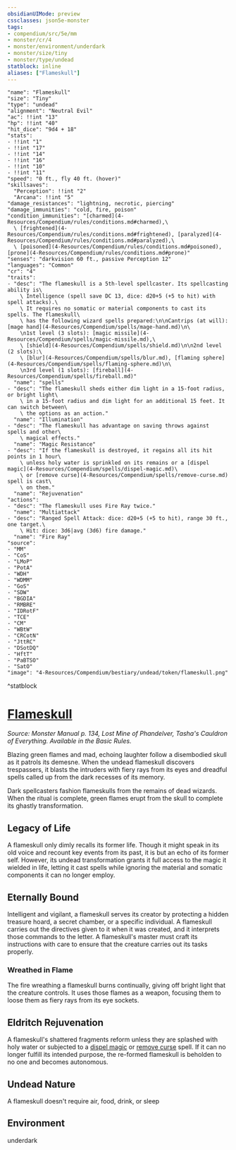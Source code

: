 ```yaml
---
obsidianUIMode: preview
cssclasses: json5e-monster
tags:
- compendium/src/5e/mm
- monster/cr/4
- monster/environment/underdark
- monster/size/tiny
- monster/type/undead
statblock: inline
aliases: ["Flameskull"]
---
```

```statblock
"name": "Flameskull"
"size": "Tiny"
"type": "undead"
"alignment": "Neutral Evil"
"ac": !!int "13"
"hp": !!int "40"
"hit_dice": "9d4 + 18"
"stats":
- !!int "1"
- !!int "17"
- !!int "14"
- !!int "16"
- !!int "10"
- !!int "11"
"speed": "0 ft., fly 40 ft. (hover)"
"skillsaves":
  "Perception": !!int "2"
  "Arcana": !!int "5"
"damage_resistances": "lightning, necrotic, piercing"
"damage_immunities": "cold, fire, poison"
"condition_immunities": "[charmed](4-Resources/Compendium/rules/conditions.md#charmed),\
  \ [frightened](4-Resources/Compendium/rules/conditions.md#frightened), [paralyzed](4-Resources/Compendium/rules/conditions.md#paralyzed),\
  \ [poisoned](4-Resources/Compendium/rules/conditions.md#poisoned), [prone](4-Resources/Compendium/rules/conditions.md#prone)"
"senses": "darkvision 60 ft., passive Perception 12"
"languages": "Common"
"cr": "4"
"traits":
- "desc": "The flameskull is a 5th-level spellcaster. Its spellcasting ability is\
    \ Intelligence (spell save DC 13, dice: d20+5 (+5 to hit) with spell attacks).\
    \ It requires no somatic or material components to cast its spells. The flameskull\
    \ has the following wizard spells prepared:\n\nCantrips (at will): [mage hand](4-Resources/Compendium/spells/mage-hand.md)\n\
    \n1st level (3 slots): [magic missile](4-Resources/Compendium/spells/magic-missile.md),\
    \ [shield](4-Resources/Compendium/spells/shield.md)\n\n2nd level (2 slots):\
    \ [blur](4-Resources/Compendium/spells/blur.md), [flaming sphere](4-Resources/Compendium/spells/flaming-sphere.md)\n\
    \n3rd level (1 slots): [fireball](4-Resources/Compendium/spells/fireball.md)"
  "name": "spells"
- "desc": "The flameskull sheds either dim light in a 15-foot radius, or bright light\
    \ in a 15-foot radius and dim light for an additional 15 feet. It can switch between\
    \ the options as an action."
  "name": "Illumination"
- "desc": "The flameskull has advantage on saving throws against spells and other\
    \ magical effects."
  "name": "Magic Resistance"
- "desc": "If the flameskull is destroyed, it regains all its hit points in 1 hour\
    \ unless holy water is sprinkled on its remains or a [dispel magic](4-Resources/Compendium/spells/dispel-magic.md)\
    \ or [remove curse](4-Resources/Compendium/spells/remove-curse.md) spell is cast\
    \ on them."
  "name": "Rejuvenation"
"actions":
- "desc": "The flameskull uses Fire Ray twice."
  "name": "Multiattack"
- "desc": "Ranged Spell Attack: dice: d20+5 (+5 to hit), range 30 ft., one target.\
    \ Hit: dice: 3d6|avg (3d6) fire damage."
  "name": "Fire Ray"
"source":
- "MM"
- "CoS"
- "LMoP"
- "PotA"
- "WDH"
- "WDMM"
- "GoS"
- "SDW"
- "BGDIA"
- "RMBRE"
- "IDRotF"
- "TCE"
- "CM"
- "WBtW"
- "CRCotN"
- "JttRC"
- "DSotDQ"
- "HftT"
- "PaBTSO"
- "SatO"
"image": "4-Resources/Compendium/bestiary/undead/token/flameskull.png"
```
^statblock
# [Flameskull](4-Resources/Compendium/bestiary/undead/flameskull.md)
*Source: Monster Manual p. 134, Lost Mine of Phandelver, Tasha's Cauldron of Everything. Available in the Basic Rules.*  

Blazing green flames and mad, echoing laughter follow a disembodied skull as it patrols its demesne. When the undead flameskull discovers trespassers, it blasts the intruders with fiery rays from its eyes and dreadful spells called up from the dark recesses of its memory.

Dark spellcasters fashion flameskulls from the remains of dead wizards. When the ritual is complete, green flames erupt from the skull to complete its ghastly transformation.

## Legacy of Life

A flameskull only dimly recalls its former life. Though it might speak in its old voice and recount key events from its past, it is but an echo of its former self. However, its undead transformation grants it full access to the magic it wielded in life, letting it cast spells while ignoring the material and somatic components it can no longer employ.

## Eternally Bound

Intelligent and vigilant, a flameskull serves its creator by protecting a hidden treasure hoard, a secret chamber, or a specific individual. A flameskull carries out the directives given to it when it was created, and it interprets those commands to the letter. A flameskull's master must craft its instructions with care to ensure that the creature carries out its tasks properly.

### Wreathed in Flame

The fire wreathing a flameskull burns continually, giving off bright light that the creature controls. It uses those flames as a weapon, focusing them to loose them as fiery rays from its eye sockets.

## Eldritch Rejuvenation

A flameskull's shattered fragments reform unless they are splashed with holy water or subjected to a [dispel magic](4-Resources/Compendium/spells/dispel-magic.md) or [remove curse](4-Resources/Compendium/spells/remove-curse.md) spell. If it can no longer fulfill its intended purpose, the re-formed flameskull is beholden to no one and becomes autonomous.

## Undead Nature

A flameskull doesn't require air, food, drink, or sleep



## Environment

underdark